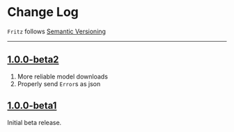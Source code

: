 Change Log
==========

`Fritz` follows [Semantic Versioning](http://semver.org/)

---

## [1.0.0-beta2](https://github.com/fritzlabs/swift-framework/releases/tag/1.0.0-beta2)

1. More reliable model downloads
2. Properly send `Error`s as json

## [1.0.0-beta1](https://github.com/fritzlabs/swift-framework/releases/tag/1.0.0-beta1)

Initial beta release.
